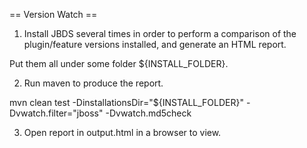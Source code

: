 == Version Watch ==

1. Install JBDS several times in order to perform a comparison of the plugin/feature versions installed, and generate an HTML report.

  Put them all under some folder ${INSTALL_FOLDER}.

2. Run maven to produce the report.

  mvn clean test -DinstallationsDir="${INSTALL_FOLDER}" -Dvwatch.filter="jboss" -Dvwatch.md5check

3. Open report in output.html in a browser to view.

